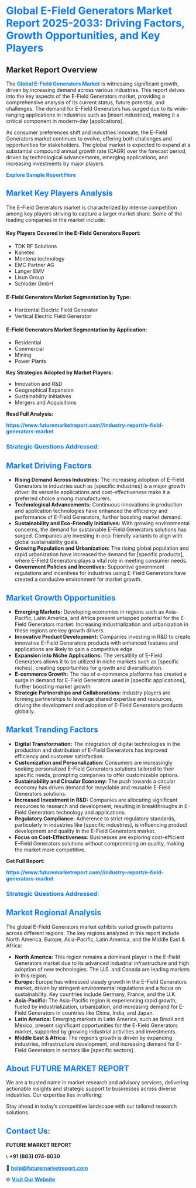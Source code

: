 <h1 style="color: #007BFF;">Global E-Field Generators Market Report 2025-2033: Driving Factors, Growth Opportunities, and Key Players</h1>

<section id="overview">
<h2>Market Report Overview</h2>
<p>The <a href="https://www.futuremarketreport.com//industry-report/e-field-generators-market" style="color: #007BFF; text-decoration: none;"><strong>Global E-Field Generators Market</strong></a> is witnessing significant growth, driven by increasing demand across various industries. This report delves into the key aspects of the E-Field Generators market, providing a comprehensive analysis of its current status, future potential, and challenges. The demand for E-Field Generators has surged due to its wide-ranging applications in industries such as [insert industries], making it a critical component in modern-day [applications].</p>
<p>As consumer preferences shift and industries innovate, the E-Field Generators market continues to evolve, offering both challenges and opportunities for stakeholders. The global market is expected to expand at a substantial compound annual growth rate (CAGR) over the forecast period, driven by technological advancements, emerging applications, and increasing investments by major players.</p>
</section>

<section id="overview">
<p><a href="https://www.futuremarketreport.com//request-sample/reportId=82117" style="color: #007BFF; text-decoration: none;"><strong>Explore Sample Report Here</strong></a></p>
</section>

<section id="key-players">
<h2 style="color: #007BFF;">Market Key Players Analysis</h2>
<p>The E-Field Generators market is characterized by intense competition among key players striving to capture a larger market share. Some of the leading companies in the market include:</p>
<h4>Key Players Covered in the E-Field Generators Report:</h4>
<ul><li>TDK RF Solutions</li><li>Kanetec</li><li>Montena technology</li><li>EMC Partner AG</li><li>Langer EMV</li><li>Lisun Group</li><li>Schloder GmbH</li></ul>
<h4>E-Field Generators Market Segmentation by Type:</h4>
<ul><li>Horizontal Electric Field Generator</li><li>Vertical Electric Field Generator</li></ul>

<h4>E-Field Generators Market Segmentation by Application:</h4>
<ul><li>Residential</li><li>Commercial</li><li>Mining</li><li>Power Plants</li></ul>
<p><strong>Key Strategies Adopted by Market Players:</strong></p>
<ul>
<li>Innovation and R&D</li>
<li>Geographical Expansion</li>
<li>Sustainability Initiatives</li>
<li>Mergers and Acquisitions</li>
</ul>
</section>

<section>
<p><strong>Read Full Analysis: </strong></p><a href="https://www.futuremarketreport.com//industry-report/e-field-generators-market" style="color: #007BFF; text-decoration: none;"><strong>https://www.futuremarketreport.com//industry-report/e-field-generators-market</strong></a>
<h3 style="color: #007BFF;">Strategic Questions Addressed:</h3>
</section>

<section id="driving-factors">
<h2 style="color: #007BFF;">Market Driving Factors</h2>
<ul>
<li><strong>Rising Demand Across Industries:</strong> The increasing adoption of E-Field Generators in industries such as [specific industries] is a major growth driver. Its versatile applications and cost-effectiveness make it a preferred choice among manufacturers.</li>
<li><strong>Technological Advancements:</strong> Continuous innovations in production and application technologies have enhanced the efficiency and performance of E-Field Generators, further boosting market demand.</li>
<li><strong>Sustainability and Eco-Friendly Initiatives:</strong> With growing environmental concerns, the demand for sustainable E-Field Generators solutions has surged. Companies are investing in eco-friendly variants to align with global sustainability goals.</li>
<li><strong>Growing Population and Urbanization:</strong> The rising global population and rapid urbanization have increased the demand for [specific products], where E-Field Generators plays a vital role in meeting consumer needs.</li>
<li><strong>Government Policies and Incentives:</strong> Supportive government regulations and incentives for industries using E-Field Generators have created a conducive environment for market growth.</li>
</ul>
</section>

<section id="growth-opportunities">
<h2 style="color: #007BFF;">Market Growth Opportunities</h2>
<ul>
<li><strong>Emerging Markets:</strong> Developing economies in regions such as Asia-Pacific, Latin America, and Africa present untapped potential for the E-Field Generators market. Increasing industrialization and urbanization in these regions are key growth drivers.</li>
<li><strong>Innovative Product Development:</strong> Companies investing in R&D to create innovative E-Field Generators products with enhanced features and applications are likely to gain a competitive edge.</li>
<li><strong>Expansion into Niche Applications:</strong> The versatility of E-Field Generators allows it to be utilized in niche markets such as [specific niches], creating opportunities for growth and diversification.</li>
<li><strong>E-commerce Growth:</strong> The rise of e-commerce platforms has created a surge in demand for E-Field Generators used in [specific applications], further boosting market growth.</li>
<li><strong>Strategic Partnerships and Collaborations:</strong> Industry players are forming partnerships to leverage shared expertise and resources, driving the development and adoption of E-Field Generators products globally.</li>
</ul>
</section>

<section id="trending-factors">
<h2 style="color: #007BFF;">Market Trending Factors</h2>
<ul>
<li><strong>Digital Transformation:</strong> The integration of digital technologies in the production and distribution of E-Field Generators has improved efficiency and customer satisfaction.</li>
<li><strong>Customization and Personalization:</strong> Consumers are increasingly seeking personalized E-Field Generators solutions tailored to their specific needs, prompting companies to offer customizable options.</li>
<li><strong>Sustainability and Circular Economy:</strong> The push towards a circular economy has driven demand for recyclable and reusable E-Field Generators solutions.</li>
<li><strong>Increased Investment in R&D:</strong> Companies are allocating significant resources to research and development, resulting in breakthroughs in E-Field Generators technology and applications.</li>
<li><strong>Regulatory Compliance:</strong> Adherence to strict regulatory standards, particularly in industries like [specific industries], is influencing product development and quality in the E-Field Generators market.</li>
<li><strong>Focus on Cost-Effectiveness:</strong> Businesses are exploring cost-efficient E-Field Generators solutions without compromising on quality, making the market more competitive.</li>
</ul>
</section>

<section>
<p><strong>Get Full Report: </strong></p><a href="https://www.futuremarketreport.com//industry-report/e-field-generators-market" style="color: #007BFF; text-decoration: none;"><strong>https://www.futuremarketreport.com//industry-report/e-field-generators-market</strong></a>
<h3 style="color: #007BFF;">Strategic Questions Addressed:</h3>
</section>


<section id="regional-analysis">
<h2 style="color: #007BFF;">Market Regional Analysis</h2>
<p>The global E-Field Generators market exhibits varied growth patterns across different regions. The key regions analyzed in this report include North America, Europe, Asia-Pacific, Latin America, and the Middle East & Africa:</p>
<ul>
<li><strong>North America:</strong> This region remains a dominant player in the E-Field Generators market due to its advanced industrial infrastructure and high adoption of new technologies. The U.S. and Canada are leading markets in this region.</li>
<li><strong>Europe:</strong> Europe has witnessed steady growth in the E-Field Generators market, driven by stringent environmental regulations and a focus on sustainability. Key countries include Germany, France, and the U.K.</li>
<li><strong>Asia-Pacific:</strong> The Asia-Pacific region is experiencing rapid growth, fueled by industrialization, urbanization, and increasing demand for E-Field Generators in countries like China, India, and Japan.</li>
<li><strong>Latin America:</strong> Emerging markets in Latin America, such as Brazil and Mexico, present significant opportunities for the E-Field Generators market, supported by growing industrial activities and investments.</li>
<li><strong>Middle East & Africa:</strong> The region’s growth is driven by expanding industries, infrastructure development, and increasing demand for E-Field Generators in sectors like [specific sectors].</li>
</ul>
</section>

<footer>
<h2 style="color: #007BFF;">About FUTURE MARKET REPORT</h2>
<p>We are a trusted name in market research and advisory services, delivering actionable insights and strategic support to businesses across diverse industries. Our expertise lies in offering:</p>

<p>Stay ahead in today’s competitive landscape with our tailored research solutions.</p>

<h2 style="color: #007BFF;">Contact Us:</h2>
<p><strong>FUTURE MARKET REPORT</strong></p>
<p>📞 <strong>+91 (883) 074-8030</strong></p>
<p>📧 <strong><a href="mailto:help@futuremarketreport.com" style="color: #007BFF;">help@futuremarketreport.com</a></strong></p>
<p>🌐 <strong><a href="https://www.futuremarketreport.com/" style="color: #007BFF;">Visit Our Website</a></strong></p>
</footer>
